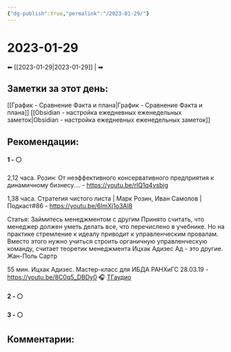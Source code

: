 ```yaml
---
{"dg-publish":true,"permalink":"/2023-01-29/"}
---
```


# 2023-01-29
⬅ [[2023-01-29\|2023-01-29]] |  ➡

## Заметки за этот день:

[[График - Сравнение Факта и плана\|График - Сравнение Факта и плана]]
[[Obsidian - настройка ежедневных еженедельных заметок\|Obsidian - настройка ежедневных еженедельных заметок]]

## Рекомендации:

#### 1 - ⚪ 
2,12 часа. Розин: От неэффективного консервативного предприятия к динамичному бизнесу…. - https://youtu.be/rlQ1q4vsbig

1,38 часа. Стратегия чистого листа | Марк Розин, Иван Самолов | Подкаст#86 - https://youtu.be/6lmXj1o3Al8

Статья: Займитесь менеджментом с другим
Принято считать, что менеджер должен уметь делать все, что перечислено в учебнике. Но на практике стремление к идеалу приводит к управленческим провалам. Вместо этого нужно учиться строить органичную управленческую команду, считает теоретик менеджмента Ицхак Адизес
Ад - это другие.
Жан-Поль Сартр

55 мин. Ицхак Адизес. Мастер-класс для ИБДА РАНХиГС 28.03.19 - https://youtu.be/8C0q5_DBDy0
🎧 [ТГаудио](https://t.me/openlibaudio/2/44)




#### 2 - ⚪ 

#### 3 - ⚪ 


## Комментарии:
